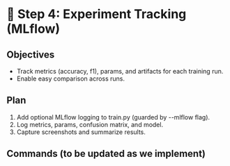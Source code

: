 # 📖 Step 4: Experiment Tracking (MLflow)

## Objectives
- Track metrics (accuracy, f1), params, and artifacts for each training run.
- Enable easy comparison across runs.

## Plan
1) Add optional MLflow logging to train.py (guarded by --mlflow flag).
2) Log metrics, params, confusion matrix, and model.
3) Capture screenshots and summarize results.

## Commands (to be updated as we implement)
